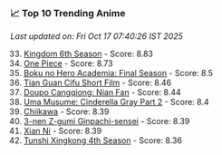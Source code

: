### 📈 Top 10 Trending Anime

*Last updated on: Fri Oct 17 07:40:26 IST 2025*

33. [Kingdom 6th Season](https://myanimelist.net/anime/61517) - Score: 8.83
54. [One Piece](https://myanimelist.net/anime/21) - Score: 8.73
150. [Boku no Hero Academia: Final Season](https://myanimelist.net/anime/60098) - Score: 8.5
174. [Tian Guan Cifu Short Film](https://myanimelist.net/anime/60988) - Score: 8.46
187. [Doupo Cangqiong: Nian Fan](https://myanimelist.net/anime/51039) - Score: 8.44
214. [Uma Musume: Cinderella Gray Part 2](https://myanimelist.net/anime/61930) - Score: 8.4
218. [Chiikawa](https://myanimelist.net/anime/50250) - Score: 8.39
217. [3-nen Z-gumi Ginpachi-sensei](https://myanimelist.net/anime/54757) - Score: 8.39
216. [Xian Ni](https://myanimelist.net/anime/55809) - Score: 8.39
246. [Tunshi Xingkong 4th Season](https://myanimelist.net/anime/56524) - Score: 8.36
